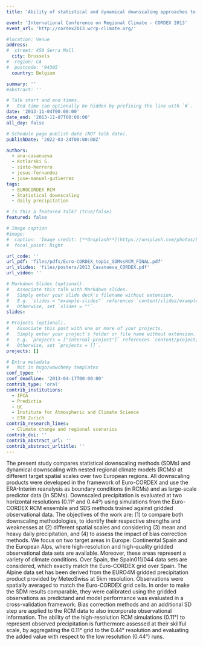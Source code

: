 ```yaml
---
title: 'Ability of statistical and dynamical downscaling approaches to reproduce mean and heavy precipitation at different spatial scales over Europe'

event: 'International Conference on Regional Climate - CORDEX 2013'
event_url: 'http://cordex2013.wcrp-climate.org/'

#location: Venue
address:
#  street: 450 Serra Mall
  city: Brussels
#  region: CA
#  postcode: '94305'
  country: Belgium

summary: ''
#abstract: ''

# Talk start and end times.
#   End time can optionally be hidden by prefixing the line with `#`.
date: '2013-11-04T00:00:00'
date_end: '2013-11-07T00:00:00'
all_day: false

# Schedule page publish date (NOT talk date).
publishDate: '2022-03-24T00:00:00Z'

authors: 
  - ana-casanueva
  - Kotlarski S.
  - sixto-herrera
  - jesus-fernandez
  - jose-manuel-gutierrez
tags: 
  - EUROCORDEX RCM
  - Statistical downscaling
  - daily precipitation

# Is this a featured talk? (true/false)
featured: false

# Image caption
#image:
#  caption: 'Image credit: [**Unsplash**](https://unsplash.com/photos/bzdhc5b3Bxs)'
#  focal_point: Right

url_code: ''
url_pdf: 'files/pdfs/Euro-CORDEX_topic_SDMvsRCM_FINAL.pdf'
url_slides: 'files/posters/2013_Casanueva_CORDEX.pdf'
url_video: ''

# Markdown Slides (optional).
#   Associate this talk with Markdown slides.
#   Simply enter your slide deck's filename without extension.
#   E.g. `slides = "example-slides"` references `content/slides/example-slides.md`.
#   Otherwise, set `slides = ""`.
slides:

# Projects (optional).
#   Associate this post with one or more of your projects.
#   Simply enter your project's folder or file name without extension.
#   E.g. `projects = ["internal-project"]` references `content/project/deep-learning/index.md`.
#   Otherwise, set `projects = []`.
projects: []

# Extra metadata
#   Not in hugo/wowchemy templates
conf_type: ''
conf_deadline: '2013-04-17T00:00:00'
contrib_type: 'oral'
contrib_institutions: 
  - IFCA
  - Predictia
  - UC
  - Institute for Atmospheric and Climate Science
  - ETH Zurich
contrib_research_lines: 
  - Climate change and regional scenarios
contrib_doi: ''
contrib_abstract_url: ''
contrib_abstract_urltitle: ''
---
```


The present study compares statistical downscaling methods (SDMs) and dynamical downscaling with nested regional climate models (RCMs) at different target spatial scales over two European regions. All downscaling products were developed in the framework of Euro-CORDEX and use the ERA-Interim reanalysis as boundary conditions (in RCMs) and as large-scale predictor data (in SDMs). Downscaled precipitation is evaluated at two horizontal resolutions (0.11º and 0.44º)  using simulations from the Euro-CORDEX RCM ensemble and SDS methods trained against gridded observational data. The objectives of the work are: (1) to compare both downscaling methodologies, to identify their respective strengths and weaknesses at (2) different spatial scales and considering (3) mean and heavy daily precipitation, and (4) to assess the impact of bias correction methods.
We focus on two target areas in Europe: Continental Spain and the European Alps, where high-resolution and high-quality gridded observational data sets are available. Moreover, these areas represent a variety of climate conditions. Over Spain, the Spain011/044 data sets are considered, which exactly match the Euro-CORDEX grid over Spain. The Alpine data set has been derived from the EURO4M gridded precipitation product provided by MeteoSwiss at 5km resolution. Observations were spatially averaged to match the Euro-CORDEX grid cells. In order to make the SDM results comparable, they were calibrated using the gridded observations as predictand and model performance was evaluated in a cross-validation framework. Bias correction methods and an additional SD step are applied to the RCM data to also incorporate observational information. The ability of the high-resolution RCM simulations (0.11°) to represent observed precipitation is furthermore assessed at their skillful scale, by aggregating the 0.11° grid to the 0.44° resolution and evaluating the added value with respect to the low resolution (0.44°) runs.
